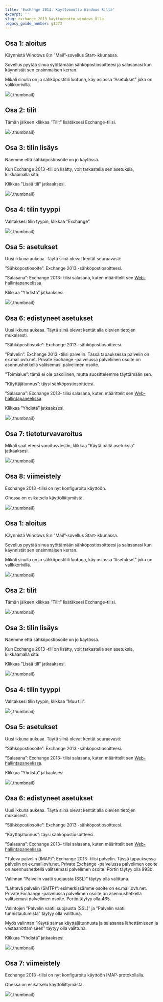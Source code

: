 ```yaml
---
title: 'Exchange 2013: Käyttöönotto Windows 8:lla'
excerpt: ''
slug: exchange_2013_kayttoonotto_windows_8lla
legacy_guide_number: g1273
---
```



## Osa 1: aloitus
Käynnistä Windows 8:n ”Mail”-sovellus Start-ikkunassa.

Sovellus pyytää sinua syöttämään sähköpostiosoitteesi ja salasanasi kun käynnistät sen ensimmäisen kerran.

Mikäli sinulla on jo sähköpostitili luotuna, käy osiossa ”Asetukset” joka on valikkorivillä.

![](images/img_1107.jpg){.thumbnail}


## Osa 2: tilit
Tämän jälkeen klikkaa ”Tilit” lisätäksesi Exchange-tilisi.

![](images/img_1108.jpg){.thumbnail}


## Osa 3: tilin lisäys
Näemme että sähköpostiosoite on jo käytössä.

Kun Exchange 2013 -tili on lisätty, voit tarkastella sen asetuksia, klikkaamalla sitä.

Klikkaa ”Lisää tili” jatkaaksesi.

![](images/img_1109.jpg){.thumbnail}


## Osa 4: tilin tyyppi
Valitaksesi tilin tyypin, klikkaa ”Exchange”.

![](images/img_1110.jpg){.thumbnail}


## Osa 5: asetukset
Uusi ikkuna aukeaa. Täytä siinä olevat kentät seuraavasti:

”Sähköpostiosoite”: Exchange 2013 -sähköpostiosoitteesi.

”Salasana”: Exchange 2013- tilisi salasana, kuten määrittelit sen [Web-hallintapaneelissa](https://www.ovh.com/manager/web/login.html).

Klikkaa ”Yhdistä” jatkaaksesi.

![](images/img_1111.jpg){.thumbnail}


## Osa 6: edistyneet asetukset
Uusi ikkuna aukeaa. Täytä siinä olevat kentät alla olevien tietojen mukaisesti.

”Sähköpostiosoite”: Exchange 2013 -sähköpostiosoitteesi.

”Palvelin”: Exchange 2013 -tilisi palvelin. Tässä tapauksessa palvelin on ex.mail.ovh.net. Private Exchange -palvelussa palvelimen osoite on asennushetkellä valitsemasi palvelimen osoite.

”Toimialue”: tämä ei ole pakollinen, mutta suosittelemme täyttämään sen.

”Käyttäjätunnus”: täysi sähköpostiosoitteesi.

”Salasana”: Exchange 2013- tilisi salasana, kuten määrittelit sen [Web-hallintapaneelissa](https://www.ovh.com/manager/web/login.html).

Klikkaa ”Yhdistä” jatkaaksesi.

![](images/img_1112.jpg){.thumbnail}


## Osa 7: tietoturvavaroitus
Mikäli saat eteesi varoitusviestin, klikkaa ”Käytä näitä asetuksia” jatkaaksesi.

![](images/img_1113.jpg){.thumbnail}


## Osa 8: viimeistely
Exchange 2013 -tilisi on nyt konfiguroitu käyttöön.

Ohessa on esikatselu käyttöliittymästä.

![](images/img_1114.jpg){.thumbnail}


## Osa 1: aloitus
Käynnistä Windows 8:n ”Mail”-sovellus Start-ikkunassa.

Sovellus pyytää sinua syöttämään sähköpostiosoitteesi ja salasanasi kun käynnistät sen ensimmäisen kerran.

Mikäli sinulla on jo sähköpostitili luotuna, käy osiossa ”Asetukset” joka on valikkorivillä.

![](images/img_1115.jpg){.thumbnail}


## Osa 2: tilit
Tämän jälkeen klikkaa ”Tilit” lisätäksesi Exchange-tilisi.

![](images/img_1116.jpg){.thumbnail}


## Osa 3: tilin lisäys
Näemme että sähköpostiosoite on jo käytössä.

Kun Exchange 2013 -tili on lisätty, voit tarkastella sen asetuksia, klikkaamalla sitä.

Klikkaa ”Lisää tili” jatkaaksesi.

![](images/img_1117.jpg){.thumbnail}


## Osa 4: tilin tyyppi
Valitaksesi tilin tyypin, klikkaa ”Muu tili”.

![](images/img_1118.jpg){.thumbnail}


## Osa 5: asetukset
Uusi ikkuna aukeaa. Täytä siinä olevat kentät seuraavasti:

”Sähköpostiosoite”: Exchange 2013 -sähköpostiosoitteesi.

”Salasana”: Exchange 2013- tilisi salasana, kuten määrittelit sen [Web-hallintapaneelissa](https://www.ovh.com/manager/web/login.html).

Klikkaa ”Yhdistä” jatkaaksesi.

![](images/img_1119.jpg){.thumbnail}


## Osa 6: edistyneet asetukset
Uusi ikkuna aukeaa. Täytä siinä olevat kentät alla olevien tietojen mukaisesti.

”Sähköpostiosoite”: Exchange 2013 -sähköpostiosoitteesi.

”Käyttäjätunnus”: täysi sähköpostiosoitteesi.

”Salasana”: Exchange 2013- tilisi salasana, kuten määrittelit sen [Web-hallintapaneelissa](https://www.ovh.com/manager/web/login.html).

”Tuleva palvelin (IMAP)”: Exchange 2013 -tilisi palvelin. Tässä tapauksessa palvelin on ex.mail.ovh.net. Private Exchange -palvelussa palvelimen osoite on asennushetkellä valitsemasi palvelimen osoite. Portin täytyy olla 993b.

Valinnan ”Palvelin vaatii suojausta (SSL)” täytyy olla valittuna.

”Lähtevä palvelin (SMTP)”: esimerkissämme osoite on ex.mail.ovh.net. Private Exchange -palvelussa palvelimen osoite on asennushetkellä valitsemasi palvelimen osoite. Portin täytyy olla 465.

Valintojen ”Palvelin vaatii suojausta (SSL)” ja ”Palvelin vaatii tunnistautumista” täytyy olla valittuna.

Myös valinnan ”Käytä samaa käyttäjätunnusta ja salasanaa lähettämiseen ja vastaanottamiseen” täytyy olla valittuna.

Klikkaa ”Yhdistä” jatkaaksesi.

![](images/img_1120.jpg){.thumbnail}


## Osa 7: viimeistely
Exchange 2013 -tilisi on nyt konfiguroitu käyttöön IMAP-protokollalla.

Ohessa on esikatselu käyttöliittymästä.

![](images/img_1121.jpg){.thumbnail}

